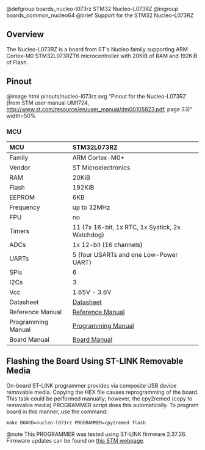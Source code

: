 @defgroup    boards_nucleo-l073rz STM32 Nucleo-L073RZ
@ingroup     boards_common_nucleo64
@brief       Support for the STM32 Nucleo-L073RZ


## Overview

The Nucleo-L073RZ is a board from ST's Nucleo family supporting ARM Cortex-M0
STM32L073RZT6 microcontroller with 20KiB of RAM and 192KiB of Flash.

## Pinout

@image html pinouts/nucleo-l073rz.svg "Pinout for the Nucleo-L073RZ (from STM user manual UM1724, http://www.st.com/resource/en/user_manual/dm00105823.pdf, page 33)" width=50%

### MCU

| MCU        |    STM32L073RZ      |
|:---------- |:------------------- |
| Family     | ARM Cortex-M0+      |
| Vendor     | ST Microelectronics |
| RAM        | 20KiB               |
| Flash      | 192KiB              |
| EEPROM     | 6KB                 |
| Frequency  | up to 32MHz         |
| FPU        | no                  |
| Timers     | 11 (7x 16-bit, 1x RTC, 1x Systick, 2x Watchdog) |
| ADCs       | 1x 12-bit (16 channels) |
| UARTs      | 5 (four USARTs and one Low-Power UART) |
| SPIs       | 6                   |
| I2Cs       | 3                   |
| Vcc        | 1.65V - 3.6V        |
| Datasheet  | [Datasheet](https://www.st.com/resource/en/datasheet/stm32l073rz.pdf) |
| Reference Manual | [Reference Manual](https://www.st.com/resource/en/reference_manual/rm0367-ultralowpower-stm32l0x3-advanced-armbased-32bit-mcus-stmicroelectronics.pdf) |
| Programming Manual | [Programming Manual](https://www.st.com/resource/en/programming_manual/pm0223-stm32-cortexm0-mcus-programming-manual-stmicroelectronics.pdf) |
| Board Manual | [Board Manual](http://www.st.com/st-web-ui/static/active/en/resource/technical/document/user_manual/DM00105823.pdf) |

## Flashing the Board Using ST-LINK Removable Media

On-board ST-LINK programmer provides via composite USB device removable media.
Copying the HEX file causes reprogramming of the board. This task
could be performed manually; however, the cpy2remed (copy to removable
media) PROGRAMMER script does this automatically. To program board in
this manner, use the command:
```
make BOARD=nucleo-l073rz PROGRAMMER=cpy2remed flash
```
@note This PROGRAMMER was tested using ST-LINK firmware 2.37.26. Firmware updates
      can be found on [this STM webpage](https://www.st.com/en/development-tools/stsw-link007.html).
